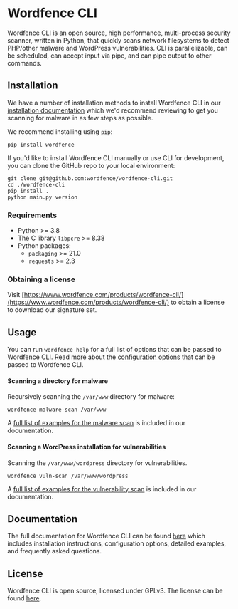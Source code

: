 # Wordfence CLI

 Wordfence CLI is an open source, high performance, multi-process security scanner, written in Python, that quickly scans network filesystems to detect PHP/other malware and WordPress vulnerabilities. CLI is parallelizable, can be scheduled, can accept input via pipe, and can pipe output to other commands.

## Installation

We have a number of installation methods to install Wordfence CLI in our [installation documentation](docs/Installation.md) which we'd recommend reviewing to get you scanning for malware in as few steps as possible. 

We recommend installing using `pip`:

	pip install wordfence

If you'd like to install Wordfence CLI manually or use CLI for development, you can clone the GitHub repo to your local environment:

	git clone git@github.com:wordfence/wordfence-cli.git
	cd ./wordfence-cli
	pip install .
	python main.py version

### Requirements

- Python >= 3.8
- The C library `libpcre` >= 8.38
- Python packages:
	- `packaging` >= 21.0 
	- `requests` >= 2.3

### Obtaining a license

Visit [https://www.wordfence.com/products/wordfence-cli/](https://www.wordfence.com/products/wordfence-cli/) to obtain a license to download our signature set.

## Usage

You can run `wordfence help` for a full list of options that can be passed to Wordfence CLI. Read more about the [configuration options](docs/Configuration.md) that can be passed to Wordfence CLI.

#### Scanning a directory for malware

Recursively scanning the `/var/www` directory for malware:

	wordfence malware-scan /var/www

A [full list of examples for the malware scan](docs/malware-scan/Examples.md) is included in our documentation.

#### Scanning a WordPress installation for vulnerabilities

Scanning the `/var/www/wordpress` directory for vulnerabilities. 

	wordfence vuln-scan /var/www/wordpress

A [full list of examples for the vulnerability scan](docs/vuln-scan/Examples.md) is included in our documentation.

## Documentation

The full documentation for Wordfence CLI can be found [here](docs/) which includes installation instructions, configuration options, detailed examples, and frequently asked questions.

## License

Wordfence CLI is open source, licensed under GPLv3. The license can be found [here](LICENSE).
